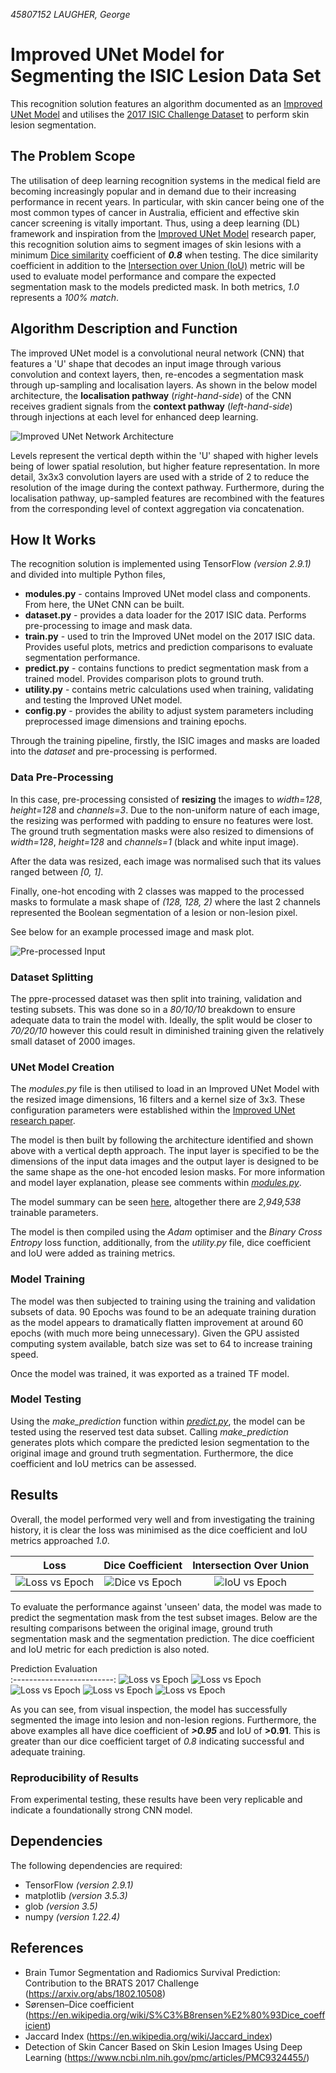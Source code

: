 _45807152 LAUGHER, George_

# Improved UNet Model for Segmenting the ISIC Lesion Data Set
This recognition solution features an algorithm documented as an [Improved UNet Model](https://arxiv.org/pdf/1802.10508v1.pdf) and utilises the [2017 ISIC Challenge Dataset](https://challenge.isic-archive.com/data/#2017) to perform skin lesion segmentation.

## The Problem Scope
The utilisation of deep learning recognition systems in the medical field are becoming increasingly popular and in demand due to their increasing performance in recent years. In particular, with skin cancer being one of the most common types of cancer in Australia, efficient and effective skin cancer screening is vitally important. Thus, using a deep learning (DL) framework and inspiration from the [Improved UNet Model](https://arxiv.org/pdf/1802.10508v1.pdf) research paper, this recognition solution aims to segment images of skin lesions with a minimum [Dice similarity](https://en.wikipedia.org/wiki/S%C3%B8rensen%E2%80%93Dice_coefficient) coefficient of **_0.8_** when testing. The dice similarity coefficient in addition to the [Intersection over Union (IoU)](https://en.wikipedia.org/wiki/Jaccard_index) metric will be used to evaluate model performance and compare the expected segmentation mask to the models predicted mask. In both metrics, _1.0_ represents a _100% match_.

## Algorithm Description and Function
The improved UNet model is a convolutional neural network (CNN) that features a 'U' shape that decodes an input image through various convolution and context layers, then, re-encodes a segmentation mask through up-sampling and localisation layers. As shown in the below model architecture, the **localisation pathway** (_right-hand-side_) of the CNN receives gradient signals from the **context pathway** (_left-hand-side_) through injections at each level for enhanced deep learning.

![Improved UNet Network Architecture](./figures/ImprovedUNetArchitecture.png)

Levels represent the vertical depth within the 'U' shaped with higher levels being of lower spatial resolution, but higher feature representation. In more detail, 3x3x3 convolution layers are used with a stride of 2 to reduce the resolution of the image during the context pathway. Furthermore, during the localisation pathway, up-sampled features are recombined with the features from the corresponding level of context aggregation via concatenation.

## How It Works
The recognition solution is implemented using TensorFlow _(version 2.9.1)_ and divided into multiple Python files,
* **modules.py** - contains Improved UNet model class and components. From here, the UNet CNN can be built.
* **dataset.py** - provides a data loader for the 2017 ISIC data. Performs pre-processing to image and mask data.
* **train.py** - used to trin the Improved UNet model on the 2017 ISIC data. Provides useful plots, metrics and prediction comparisons to evaluate segmentation performance.
* **predict.py** - contains functions to predict segmentation mask from a trained model. Provides comparison plots to ground truth.
* **utility.py** - contains metric calculations used when training, validating and testing the Improved UNet model.
* **config.py** - provides the ability to adjust system parameters including preprocessed image dimensions and training epochs.

Through the training pipeline, firstly, the ISIC images and masks are loaded into the _dataset_ and pre-processing is performed. 
### Data Pre-Processing
In this case, pre-processing consisted of **resizing** the images to _width=128_, _height=128_ and _channels=3_. Due to the non-uniform nature of each image, the resizing was performed with padding to ensure no features were lost. The ground truth segmentation masks were also resized to dimensions of _width=128_, _height=128_ and _channels=1_ (black and white input image).

After the data was resized, each image was normalised such that its values ranged between _[0, 1]_.

Finally, one-hot encoding with 2 classes was mapped to the processed masks to formulate a mask shape of _(128, 128, 2)_ where the last 2 channels represented the Boolean segmentation of a lesion or non-lesion pixel.

See below for an example processed image and mask plot.

![Pre-processed Input](./figures/preprocessingExample.png)

### Dataset Splitting
The ppre-processed dataset was then split into training, validation and testing subsets. This was done so in a _80/10/10_ breakdown to ensure adequate data to train the model with. Ideally, the split would be closer to _70/20/10_ however this could result in diminished training given the relatively small dataset of 2000 images.

### UNet Model Creation
The _modules.py_ file is then utilised to load in an Improved UNet Model with the resized image dimensions, 16 filters and a kernel size of 3x3. These configuration parameters were established within the [Improved UNet research paper](https://arxiv.org/pdf/1802.10508v1.pdf).

The model is then built by following the architecture identified and shown above with a vertical depth approach. The input layer is specified to be the dimensions of the input data images and the output layer is designed to be the same shape as the one-hot encoded lesion masks. For more information and model layer explanation, please see comments within _[modules.py](./modules.py)_.

The model summary can be seen [here](./figures/modelSummary.txt), altogether there are _2,949,538_ trainable parameters.

The model is then compiled using the _Adam_ optimiser and the _Binary Cross Entropy_ loss function, additionally, from the _utility.py_ file, dice coefficient and IoU were added as training metrics.

### Model Training
The model was then subjected to training using the training and validation subsets of data. 90 Epochs was found to be an adequate training duration as the model appears to dramatically flatten improvement at around 60 epochs (with much more being unnecessary). Given the GPU assisted computing system available, batch size was set to 64 to increase training speed.

Once the model was trained, it was exported as a trained TF model.

### Model Testing
Using the _make_prediction_ function within _[predict.py](./predict.py)_, the model can be tested using the reserved test data subset. Calling _make_prediction_ generates plots which compare the predicted lesion segmentation to the original image and ground truth segmentation. Furthermore, the dice coefficient and IoU metrics can be assessed.

## Results
Overall, the model performed very well and from investigating the training history, it is clear the loss was minimised as the dice coefficient and IoU metrics approached _1.0_.

Loss                       |  Dice Coefficient         |  Intersection Over Union
:-------------------------:|:-------------------------:|:-------------------------:
![Loss vs Epoch](./figures/lossVsEpoch.png)   | ![Dice vs Epoch](./figures/diceVsEpoch.png) | ![IoU vs Epoch](./figures/iouVsEpoch.png)

To evaluate the performance against 'unseen' data, the model was made to predict the segmentation mask from the test subset images. Below are the resulting comparisons between the original image, ground truth segmentation mask and the segmentation prediction. The dice coefficient and IoU metric for each prediction is also noted.

Prediction Evaluation      
:-------------------------:
![Loss vs Epoch](./figures/testComparison151.png)
![Loss vs Epoch](./figures/testComparison152.png)
![Loss vs Epoch](./figures/testComparison153.png)
![Loss vs Epoch](./figures/testComparison154.png)
![Loss vs Epoch](./figures/testComparison155.png)

As you can see, from visual inspection, the model has successfully segmented the image into lesion and non-lesion regions. Furthermore, the above examples all have dice coefficient of **_>0.95_** and IoU of **__>0.91__**. This is greater than our dice coefficient target of _0.8_ indicating successful and adequate training.

### Reproducibility of Results
From experimental testing, these results have been very replicable and indicate a foundationally strong CNN model.

## Dependencies
The following dependencies are required:
* TensorFlow _(version 2.9.1)_
* matplotlib _(version 3.5.3)_
* glob _(version 3.5)_
* numpy _(version 1.22.4)_

## References
* Brain Tumor Segmentation and Radiomics Survival Prediction: Contribution to the BRATS 2017 Challenge (https://arxiv.org/abs/1802.10508)
* Sørensen–Dice coefficient (https://en.wikipedia.org/wiki/S%C3%B8rensen%E2%80%93Dice_coefficient)
* Jaccard Index (https://en.wikipedia.org/wiki/Jaccard_index)
* Detection of Skin Cancer Based on Skin Lesion Images Using Deep Learning (https://www.ncbi.nlm.nih.gov/pmc/articles/PMC9324455/)



